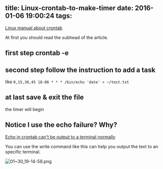 title: Linux-crontab-to-make-timer
date: 2016-01-06 19:00:24
tags: 
---
[Linux manual about crontab](http://linuxtools-rst.readthedocs.org/zh_CN/latest/tool/crontab.html)

At first you should read the subhead of the article.

## first step crontab -e
<!--more-->


## second step follow the instruction to add a task
like 
`0,15,30,45 18-06 * * * /bin/echo 'date' > ~/test.txt`

## at last save & exit the file 
the timer will begin

## Notice I use the echo failure? Why?
[Echo in crontab can't be output to a terminal normally](http://unix.stackexchange.com/questions/233493/cron-bash-script-echo-to-current-terminal-instead-of-var-spool-mail-root)

You can use the write command like this can help you output the text to an specific terminal.

![01~30_19-14-58.png](http://7xpvdr.com1.z0.glb.clouddn.com/01~30_19-14-58.png)
